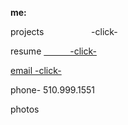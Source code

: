 **me:**

projects
&emsp; &emsp; &emsp; &emsp; -click-

resume
<a href="test.docx" download>
 &emsp;&emsp;&emsp;-click-
 
email
<a href="mailto:bharat_nair@hotmail.com"> -click-</a><br> 

phone-
510.999.1551

photos
